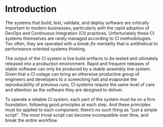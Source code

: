 # Introduction

The systems that build, test, validate, and deploy software are critically important to modern businesses, 
particularly with the rapid adoption of DevOps and Continuous Integration (CI) practices. 
Unfortunately these CI systems themselves are rarely managed according to CI methodologies. 
Too often, they are operated with a *break-fix* mentality that is antithetical to performance oriented systems thinking.

The output of the CI system is live build artifacts to be tested and ultimately released into a production environment. 
Rapid and frequent releases of stable software can only be produced by a stable assembly line system. 
Given that a CI outage can bring an otherwise productive group of engineers and developers to a screeching halt and 
evaporate the reproducibility of previous runs, CI systems require the same level of care and attention as the 
software they are designed to deliver.

To operate a reliable CI system, each part of the system must be on a firm foundation, following good principles at 
each step. And these principles must be applied to each component; there’s no such thing as "just a simple script". 
The most trivial script can become incompatible over time, and break the entire workflow.
